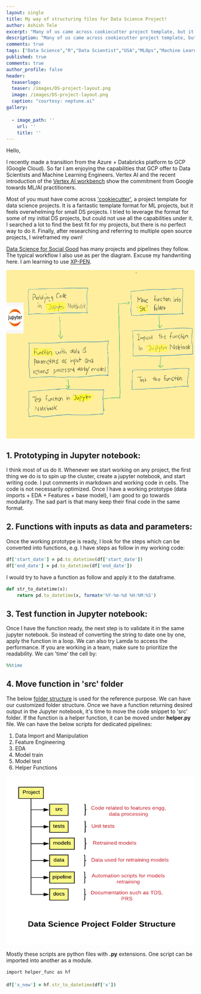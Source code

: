 ```yaml
---
layout: single
title: My way of structuring files for Data Science Project!
author: Ashish Tele
excerpt: "Many of us came across cookiecutter project template, but it is a kind of over kill for small to medium projects. I tried to create my own folder structure for DS projects."
description: "Many of us came across cookiecutter project template, but it is a kind of over kill for small to medium projects. I tried to create my own folder structure for DS projects."
comments: true
tags: ["Data Science","R","Data Scientist","USA","MLOps","Machine Learning","Cookiecutter"]
published: true
comments: true
author_profile: false
header:
  teaserlogo:
  teaser: /images/DS-project-layout.png
  image: /images/DS-project-layout.png
  caption: "courtesy: neptune.ai"
gallery:

  - image_path: ''
    url: ''
    title: ''
---
```


Hello,

I recently made a transition from the Azure + Databricks platform to GCP (Google Cloud). So far I am enjoying the capabilities that GCP offer to Data Scientists and Machine Learning Engineers. Vertex AI and the recent introduction of the [Vertex AI workbench](https://cloud.google.com/vertex-ai/docs/workbench) show the commitment from Google towards ML/AI practitioners. 

Most of you must have come across ['cookiecutter'](https://github.com/cookiecutter/cookiecutter), a project template for data science projects. It is a fantastic template format for ML projects, but it feels overwhelming for small DS projects. I tried to leverage the format for some of my initial DS projects, but could not use all the capabilities under it. I searched a lot to find the best fit for my projects, but there is no perfect way to do it. Finally, after researching and referring to multiple open source projects, I  wireframed my own! 

[Data Science for Social Good](https://github.com/dssg) has many projects and pipelines they follow. The typical workflow I also use as per the diagram. Excuse my handwriting here. I am learning to use [XP-PEN](https://www.xp-pen.com/).

<p align="center">
  <img width="650" height="450" src="/images/Folder_str.png">
</p>

## 1. Prototyping in Jupyter notebook:

I think most of us do it. Whenever we start working on any project, the first thing we do is to spin up the cluster, create a jupyter notebook, and start writing code. I put comments in markdown and working code in cells. The code is not necessarily optimized. Once I have a working prototype (data imports + EDA + Features + base model), I am good to go towards modularity.
The sad part is that many keep their final code in the same format.

## 2. Functions with inputs as data and parameters:

Once the working prototype is ready, I look for the steps which can be converted into functions, e.g. I have steps as follow in my working code:

```ruby
df['start_date'] = pd.to_datetime(df['start_date'])
df['end_date'] = pd.to_datetime(df['end_date'])
```
I would try to have a function as follow and apply it to the dataframe.

```ruby
def str_to_datetime(x):
    return pd.to_datetime(x, format='%Y-%m-%d %H:%M:%S')
```

## 3. Test function in Jupyter notebook:

Once I have the function ready, the next step is to validate it in the same jupyter notebook. So instead of converting the string to date one by one, apply the function in a loop. We can also try Lamda to access the performance. If you are working in a team, make sure to prioritize the readability. We can 'time' the cell by:

```ruby
%%time
```

## 4. Move function in 'src' folder

The below [folder structure](https://dzone.com/articles/data-science-project-folder-structure) is used for the reference purpose. We can have our customized folder structure. Once we have a function returning desired output in the Jupyter notebook, it's time to move the code snippet to 'src' folder. If the function is a helper function, it can be moved under **helper.py** file. We can have the below scripts for dedicated pipelines:

1. Data Import and Manipulation
2. Feature Engineering
3. EDA
4. Model train
5. Model test
6. Helper Functions 

<p align="center">
  <img width="650" height="450" src="/images/folder_str_1.png">
</p>

Mostly these scripts are python files with **.py** extensions. One script can be imported into another as a module.

```ruby
import helper_func as hf

df['x_new'] = hf.str_to_datetime(df['x'])
``` 
